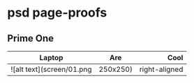 # psd page-proofs
## Prime One

| Laptop        | Are           | Cool  |
| ------------- |:-------------:| -----:|
|![alt text](screen/01.png |250x250)       | right-aligned | $1600 |
